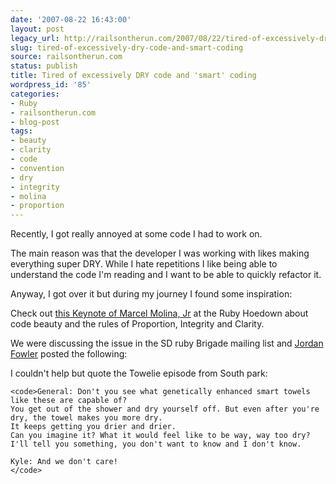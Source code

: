 ```yaml
---
date: '2007-08-22 16:43:00'
layout: post
legacy_url: http://railsontherun.com/2007/08/22/tired-of-excessively-dry-code-and-smart-coding/
slug: tired-of-excessively-dry-code-and-smart-coding
source: railsontherun.com
status: publish
title: Tired of excessively DRY code and 'smart' coding
wordpress_id: '85'
categories:
- Ruby
- railsontherun.com
- blog-post
tags:
- beauty
- clarity
- code
- convention
- dry
- integrity
- molina
- proportion
---
```


Recently, I got really annoyed at some code I had to work on. 





The main reason was that the developer I was working with likes making everything super DRY. While I hate repetitions I like being able to understand the code I'm reading and I want to be able to quickly refactor it.





Anyway, I got over it but during my journey I found some inspiration:





Check out [this Keynote of Marcel Molina, Jr](http://rubyhoedown2007.confreaks.com/session09.html) at the Ruby Hoedown about code beauty and the rules of Proportion, Integrity and Clarity.





We were discussing the issue in the SD ruby Brigade mailing list and [Jordan Fowler](http://www.jordanfowler.com) posted the following:





I couldn't help but quote the Towelie episode from South park:




    
    <code>General: Don't you see what genetically enhanced smart towels like these are capable of?
    You get out of the shower and dry yourself off. But even after you're dry, the towel makes you more dry.
    It keeps getting you drier and drier.
    Can you imagine it? What it would feel like to be way, way too dry?
    I'll tell you something, you don't want to know and I don't know.
    
    Kyle: And we don't care!
    </code>
